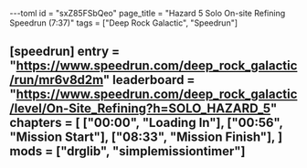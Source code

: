 ---toml
id = "sxZ85FSbQeo"
page_title = "Hazard 5 Solo On-site Refining Speedrun (7:37)"
tags = ["Deep Rock Galactic", "Speedrun"]

[speedrun]
entry = "https://www.speedrun.com/deep_rock_galactic/run/mr6v8d2m"
leaderboard = "https://www.speedrun.com/deep_rock_galactic/level/On-Site_Refining?h=SOLO_HAZARD_5"
chapters = [
  ["00:00", "Loading In"],
  ["00:56", "Mission Start"],
  ["08:33", "Mission Finish"],
]
mods = ["drglib", "simplemissiontimer"]
---
